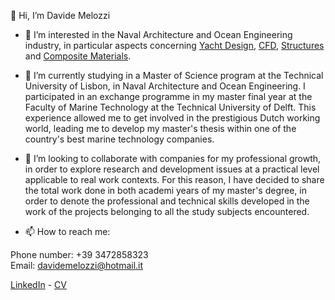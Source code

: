  👋 Hi, I’m Davide Melozzi

- 👀 I’m interested in the Naval Architecture and Ocean Engineering industry, in particular aspects concerning [Yacht Design](https://github.com/davidemelozzi/Design-of-a-36-feet-Flybridge-Motor-Yacht.git), [CFD](https://github.com/davidemelozzi/Hydrodynamics-of-floating-bodies.git), [Structures](https://github.com/davidemelozzi/Design-of-Ship-Structures.git) and [Composite Materials](https://github.com/davidemelozzi/Ship-in-Composite-Materials-Yacht-Analysis.git).

- 🌱 I’m currently studying in a Master of Science program at the Technical University of Lisbon, in Naval Architecture and Ocean Engineering. I participated in an exchange programme in my master final year at the Faculty of Marine Technology at the Technical University of Delft. This experience allowed me to get involved in the prestigious Dutch working world, leading me to develop my master's thesis within one of the country's best marine technology companies.  

- 💞️ I’m looking to collaborate with companies for my professional growth, in order to explore research and development issues at a practical level applicable to real work contexts. For this reason, I have decided to share the total work done in both academi years of my master's degree, in order to denote the professional and technical skills developed in the work of the projects belonging to all the study subjects encountered.

- 📫 How to reach me:


Phone number: +39 3472858323  
Email: davidemelozzi@hotmail.it 


[LinkedIn](https://www.linkedin.com/in/davide-melozzi-14b41b186) - [CV](https://drive.google.com/file/d/1rJlfA-whz1EK9tADlpIKtOA7wqL7cTWz/view?usp=share_link)

<!---
davidemelozzi/davidemelozzi is a ✨ special ✨ repository because its `README.md` (this file) appears on your GitHub profile.
You can click the Preview link to take a look at your changes.
--->
